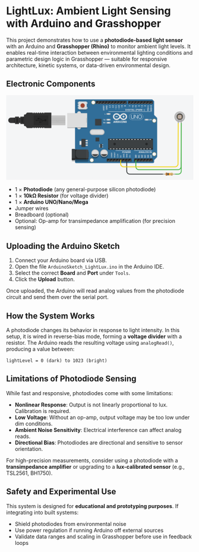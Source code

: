 # LightLux: Ambient Light Sensing with Arduino and Grasshopper

This project demonstrates how to use a **photodiode-based light sensor** with an Arduino and **Grasshopper (Rhino)** to monitor ambient light levels. It enables real-time interaction between environmental lighting conditions and parametric design logic in Grasshopper — suitable for responsive architecture, kinetic systems, or data-driven environmental design.

## Electronic Components

<img src="IMG_ReadingLightingLevel_OverallSetout.png" alt="Wiring setup for LightLux" width="600"/>

- 1 × **Photodiode** (any general-purpose silicon photodiode)
- 1 × **10kΩ Resistor** (for voltage divider)
- 1 × **Arduino UNO/Nano/Mega**
- Jumper wires
- Breadboard (optional)
- Optional: Op-amp for transimpedance amplification (for precision sensing)


## Uploading the Arduino Sketch

1. Connect your Arduino board via USB.  
2. Open the file `ArduinoSketch_LightLux.ino` in the Arduino IDE.  
3. Select the correct **Board** and **Port** under `Tools`.  
4. Click the **Upload** button.

Once uploaded, the Arduino will read analog values from the photodiode circuit and send them over the serial port.

## How the System Works

A photodiode changes its behavior in response to light intensity. In this setup, it is wired in reverse-bias mode, forming a **voltage divider** with a resistor. The Arduino reads the resulting voltage using `analogRead()`, producing a value between:

```
lightLevel = 0 (dark) to 1023 (bright)
```

## Limitations of Photodiode Sensing

While fast and responsive, photodiodes come with some limitations:

- **Nonlinear Response**: Output is not linearly proportional to lux. Calibration is required.
- **Low Voltage**: Without an op-amp, output voltage may be too low under dim conditions.
- **Ambient Noise Sensitivity**: Electrical interference can affect analog reads.
- **Directional Bias**: Photodiodes are directional and sensitive to sensor orientation.

For high-precision measurements, consider using a photodiode with a **transimpedance amplifier** or upgrading to a **lux-calibrated sensor** (e.g., TSL2561, BH1750).

## Safety and Experimental Use

This system is designed for **educational and prototyping purposes**. If integrating into built systems:

- Shield photodiodes from environmental noise
- Use power regulation if running Arduino off external sources
- Validate data ranges and scaling in Grasshopper before use in feedback loops
